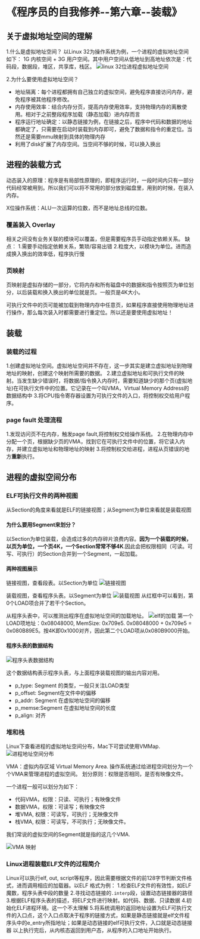 # 《程序员的自我修养--第六章--装载》

## 关于虚拟地址空间的理解
1.什么是虚拟地址空间？
以Linux 32为操作系统为例，一个进程的虚拟地址空间如下：
1G 内核空间 + 3G 用户空间。其中用户空间从低地址到高地址依次是：代码段，数据段，堆区，共享库，栈区。
![linux 32位进程虚拟地址空间](media/16413813709226/linux%2032%E4%BD%8D%E8%BF%9B%E7%A8%8B%E8%99%9A%E6%8B%9F%E5%9C%B0%E5%9D%80%E7%A9%BA%E9%97%B4.png)

2.为什么要使用虚拟地址空间？
- 地址隔离：每个进程都拥有自己独立的虚拟空间，避免程序直接访问内存，避免程序被其他程序修改。
- 内存使用效率：结合内存分页，提高内存使用效率，支持物理内存的离散使用。相对于之前整段程序加载（静态加载）进内存而言
- 程序运行地址确定：以静态链接为例，在链接之后，程序中代码和数据的地址都确定了，只需要在启动时装载到内存即可，避免了数据和指令的重定位。当然还是需要mmu映射到具体的物理内存
- 利用了disk扩展了内存空间。当空间不够的时候，可以换入换出

## 进程的装载方式
动态装入的原理：程序是有局部性原理的，即程序运行时，一段时间内只有一部分代码经常被用到。所以我们可以将不常用的部分放到磁盘里，用到的时候，在装入内存。

X位操作系统：ALU一次运算的位数，而不是地址总线的位数。

### 覆盖装入 Overlay
相关之间没有业务关联的模块可以覆盖，但是需要程序员手动指定依赖关系。
缺点：
1.需要手动指定依赖关系，繁琐/容易出错
2.粒度大，以模块为单位。进而造成换入换出的效率低，程序执行慢

### 页映射
页映射是虚拟存储的一部分，它将内存和所有磁盘中的数据和指令按照页为单位划分，以后装载和换入换出的单位就是页。一般页是4K大小。

可执行文件中的页可能被加载到物理内存中任意页，如果程序直接使用物理地址进行操作，那么每次装入时都需要进行重定位。所以还是要使用虚拟地址！

## 装载

### 装载的过程
1.创建虚拟地址空间。虚拟地址空间并不存在，这一步其实是建立虚拟地址到物理地址的映射，创建这个映射所需要的数据。
2.建立虚拟地址和可执行文件的映射。当发生缺少错误时，将数据/指令换入内存时，需要知道缺少的那个页(虚拟地址)在可执行文件中的位置。它记录在一个叫VMA，Virtual Memory Address的数据结构中
3.将CPU指令寄存器设置为可执行文件的入口，将控制权交给用户程序。

### page fault 处理流程
1.发现访问页不在内存，触发page fault,将控制权交给操作系统。
2.在物理内存中分配一个页，根据缺少页的VMA，找到它在可执行文件中的位置，将它读入内存，并建立虚拟地址和物理地址的映射
3.将控制权交给进程，进程从页错误的地方**重新**执行。

## 进程的虚拟空间分布

### ELF可执行文件的两种视图
从Section的角度来看就是ELF的链接视图；从Segment为单位来看就是装载视图

#### 为什么要用Segment来划分？
以Section为单位装载，会造成过多的内存碎片浪费内容。**因为一个装载的时候，以页为单位，一个页4K，一个Section常常不够4K**.因此会把权限相同（可读。可写、可执行）的Section合并到一个Segment，一起加载。

#### 两种视图展示
链接视图，查看段表。以Section为单位
![链接视图](media/16413813709226/%E9%93%BE%E6%8E%A5%E8%A7%86%E5%9B%BE.png)

装载视图，查看程序头表。以Segment为单位
![装载视图](media/16413813709226/%E8%A3%85%E8%BD%BD%E8%A7%86%E5%9B%BE.png)
从红框中可以看到，第0个LOAD项合并了若干个Section。

从程序头表中，可以推测出程序在虚拟地址空间的加载地址。
![elf的加载](media/16413813709226/elf%E7%9A%84%E5%8A%A0%E8%BD%BD.png)
第一个LOAD项地址：0x08048000, MemSize: 0x709e5. 0x08048000 + 0x709e5 = 0x080B89E5。按4K即0x1000对齐，因此第二个LOAD项从0x080B9000开始。


#### 程序头表的数据结构

![程序头表数据结构](media/16413813709226/%E7%A8%8B%E5%BA%8F%E5%A4%B4%E8%A1%A8%E6%95%B0%E6%8D%AE%E7%BB%93%E6%9E%84.png)

这个数据结构表示程序头表，与上面程序装载视图的输出内容对用。
- p_type: Segment 的类型，一般只关注LOAD类型
- p_offset: Segment在文件中的偏移
- p_addr: Segment 在虚拟地址空间的偏移
- p_memse:Segment 在虚拟地址空间的长度
- p_align: 对齐
 
 ### 堆和栈
 Linux下查看进程的虚拟地址空间分布，Mac下可尝试使用VMMap.
 ![进程地址空间分布](media/16413813709226/%E8%BF%9B%E7%A8%8B%E5%9C%B0%E5%9D%80%E7%A9%BA%E9%97%B4%E5%88%86%E5%B8%83.png)

VMA：虚拟内存区域 Virtual Memory Area.
操作系统通过给进程空间划分为一个个VMA来管理进程的虚拟空间。
划分原则：权限是否相同，是否有映像文件。

一个进程一般可以划分为如下：
- 代码VMA，权限：只读、可执行；有映像文件
- 数据VMA，权限：可读写；有映像文件
- 堆VMA, 权限：可读写，可执行；无映像文件
- 栈VMA, 权限：可读写，不可执行；无映像文件。

我们常说的虚拟空间的Segment就是指的这几个VMA.

![VMA 映射](media/16413813709226/VMA%20%E6%98%A0%E5%B0%84.png)


### Linux进程装载ELF文件的过程简介
Linux可以执行elf, out, script等程序，因此需要根据文件的前128字节判断文件格式，进而调用相应的加载器。以ELF 格式为例：
1.检查ELF文件的有效性，如ELF魔数，程序头表中段的数量
2.寻找动态链接的`.interp`段，设置动态链接器的路径
3.根据ELF程序头表的描述，将ELF文件进行映射。如代码、数据、只读数据
4.初始化ELF进程环境。这一个不太理解
5.将系统调用的返回地址设置为ELF可执行文件的入口点，这个入口点取决于程序的链接方式，如果是静态链接就是elf文件程序头中的e_entry所指地址；如果是动态链接的elf可执行文件，入口就是动态链接器
以上执行完后，从内核态返回到用户态，从程序的入口地址开始执行。



